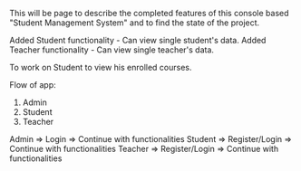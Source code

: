 This will be page to describe the completed features of this console based "Student Management System" and to find the state of the project.

Added Student functionality - Can view single student's data.
Added Teacher functionality - Can view single teacher's data.

To work on Student to view his enrolled courses.

Flow of app:

1. Admin
2. Student
3. Teacher

Admin => Login => Continue with functionalities
Student => Register/Login => Continue with functionalities
Teacher => Register/Login => Continue with functionalities

